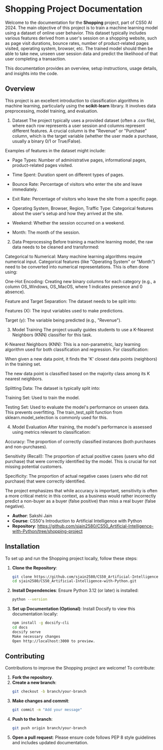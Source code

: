 # Shopping Project Documentation

Welcome to the documentation for the **Shopping** project, part of CS50 AI 2024. The main objective of this project is to train a machine learning model using a dataset of online user behavior. This dataset typically includes various features derived from a user's session on a shopping website, such as page visit durations, bounce rates, number of product-related pages visited, operating system, browser, etc. The trained model should then be able to take new, unseen user session data and predict the likelihood of that user completing a transaction.

This documentation provides an overview, setup instructions, usage details, and insights into the code.


## Overview

This project is an excellent introduction to classification algorithms in machine learning, particularly using the **scikit-learn** library. It involves data preprocessing, model training, and evaluation.

1. Dataset
The project typically uses a provided dataset (often a .csv file), where each row represents a user session and columns represent different features. A crucial column is the "Revenue" or "Purchase" column, which is the target variable (whether the user made a purchase, usually a binary 0/1 or True/False).

Examples of features in the dataset might include:

- Page Types: Number of administrative pages, informational pages, product-related pages visited.

- Time Spent: Duration spent on different types of pages.

- Bounce Rate: Percentage of visitors who enter the site and leave immediately.

- Exit Rate: Percentage of visitors who leave the site from a specific page.

- Operating System, Browser, Region, Traffic Type: Categorical features about the user's setup and how they arrived at the site.

- Weekend: Whether the session occurred on a weekend.

- Month: The month of the session.

2. Data Preprocessing
Before training a machine learning model, the raw data needs to be cleaned and transformed:

Categorical to Numerical: Many machine learning algorithms require numerical input. Categorical features (like "Operating System" or "Month") need to be converted into numerical representations. This is often done using:

One-Hot Encoding: Creating new binary columns for each category (e.g., a column OS_Windows, OS_MacOS, where 1 indicates presence and 0 absence).

Feature and Target Separation: The dataset needs to be split into:

Features (X): The input variables used to make predictions.

Target (y): The variable being predicted (e.g., "Revenue").

3. Model Training
The project usually guides students to use a K-Nearest Neighbors (KNN) classifier for this task.

K-Nearest Neighbors (KNN): This is a non-parametric, lazy learning algorithm used for both classification and regression. For classification:

When given a new data point, it finds the 'K' closest data points (neighbors) in the training set.

The new data point is classified based on the majority class among its K nearest neighbors.

Splitting Data: The dataset is typically split into:

Training Set: Used to train the model.

Testing Set: Used to evaluate the model's performance on unseen data. This prevents overfitting. The train_test_split function from sklearn.model_selection is commonly used for this.

4. Model Evaluation
After training, the model's performance is assessed using metrics relevant to classification:

Accuracy: The proportion of correctly classified instances (both purchases and non-purchases).

Sensitivity (Recall): The proportion of actual positive cases (users who did purchase) that were correctly identified by the model. This is crucial for not missing potential customers.

Specificity: The proportion of actual negative cases (users who did not purchase) that were correctly identified.

The project emphasizes that while accuracy is important, sensitivity is often a more critical metric in this context, as a business would rather incorrectly predict a non-buyer as a buyer (false positive) than miss a real buyer (false negative).

- **Author**: Sakshi Jain
- **Course**: CS50's Introduction to Artificial Intelligence with Python
- **Repository**: https://github.com/sjain2580/CS50_Artificial-Intelligence-with-Python/tree/shopping-project
## Installation

To set up and run the Shopping project locally, follow these steps:

1. **Clone the Repository**:
   ```bash
   git clone https://github.com/sjain2580/CS50_Artificial-Intelligence-with-Python.git
   cd sjain2580/CS50_Artificial-Intelligence-with-Python.git

2. **Install Dependencies**:
   Ensure Python 3.12 (or later) is installed:
   ```bash
   python --version

3. **Set up Documentation (Optional)**: 
   Install Docsify to view this documentation locally:
   ```bash
   npm install -g docsify-cli
   cd docs
   docsify serve
   Make necessary changes
   Open http://localhost:3000 to preview.


## Contributing
Contributions to improve the Shopping project are welcome! To contribute:

1. **Fork the repository**.
2. **Create a new branch**:
   ```bash
   git checkout -b branch/your-branch

3. **Make changes and commit**:
   ```bash
   git commit -m "Add your message"

4. **Push to the branch**:
   ```bash
   git push origin branch/your-branch

5. **Open a pull request**:
   Please ensure code follows PEP 8 style guidelines and includes updated documentation.
